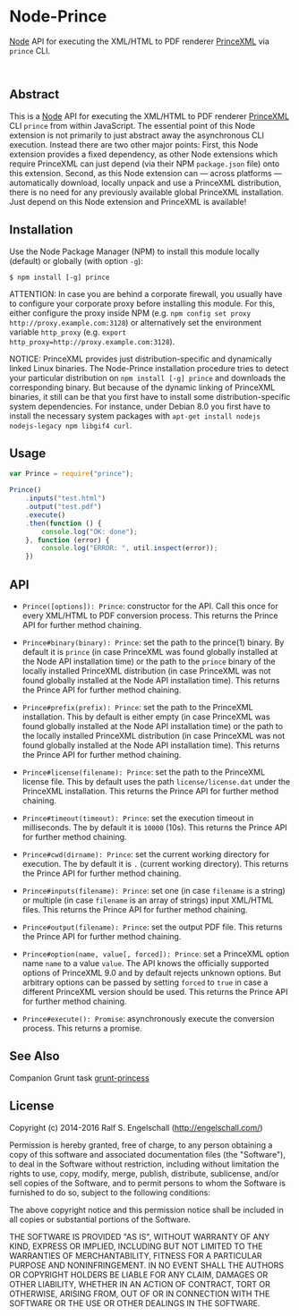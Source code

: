 
Node-Prince
===========

[Node](http://nodejs.org/) API for executing the XML/HTML to PDF renderer
[PrinceXML](http://www.princexml.com/) via `prince` CLI.

<p/>
<img src="https://nodei.co/npm/prince.png?downloads=true&stars=true" alt=""/>

<p/>
<img src="https://david-dm.org/rse/node-prince.png" alt=""/>

Abstract
--------

This is a [Node](http://nodejs.org/) API for executing the
XML/HTML to PDF renderer [PrinceXML](http://www.princexml.com/) CLI `prince` from within
JavaScript. The essential point of this Node extension is not primarily
to just abstract away the asynchronous CLI execution. Instead there
are two other major points: First, this Node extension provides a
fixed dependency, as other Node extensions which require PrinceXML can
just depend (via their NPM `package.json` file) onto this extension.
Second, as this Node extension can &mdash; across platforms &mdash;
automatically download, locally unpack and use a PrinceXML distribution,
there is no need for any previously available global PrinceXML
installation. Just depend on this Node extension and PrinceXML is
available!

Installation
------------

Use the Node Package Manager (NPM) to install this module
locally (default) or globally (with option `-g`):

    $ npm install [-g] prince

ATTENTION: In case you are behind a corporate firewall, you usually
have to configure your corporate proxy before installing this module.
For this, either configure the proxy inside NPM (e.g. `npm config set proxy http://proxy.example.com:3128`)
or alternatively set the environment variable `http_proxy` (e.g. `export http_proxy=http://proxy.example.com:3128`).

NOTICE: PrinceXML provides just distribution-specific and dynamically
linked Linux binaries. The Node-Prince installation procedure tries to
detect your particular distribution on `npm install [-g] prince` and
downloads the corresponding binary. But because of the dynamic linking
of PrinceXML binaries, it still can be that you first have to install
some distribution-specific system dependencies. For instance, under
Debian 8.0 you first have to install the necessary system packages with
`apt-get install nodejs nodejs-legacy npm libgif4 curl`.

Usage
-----

```js
var Prince = require("prince");

Prince()
    .inputs("test.html")
    .output("test.pdf")
    .execute()
    .then(function () {
        console.log("OK: done");
    }, function (error) {
        console.log("ERROR: ", util.inspect(error));
    })
```

API
---

- `Prince([options]): Prince`: constructor for the API. Call this once
  for every XML/HTML to PDF conversion process.
  This returns the Prince API for further method chaining.

- `Prince#binary(binary): Prince`: set the path to the prince(1) binary.
  By default it is `prince` (in case PrinceXML was found globally
  installed at the Node API installation time) or the path to the
  `prince` binary of the locally installed PrinceXML distribution (in
  case PrinceXML was not found globally installed at the Node API
  installation time).
  This returns the Prince API for further method chaining.

- `Prince#prefix(prefix): Prince`: set the path to the PrinceXML
  installation. This by default is either empty
  (in case PrinceXML was found globally
  installed at the Node API installation time) or the path to the
  locally installed PrinceXML distribution (in case PrinceXML was not
  found globally installed at the Node API installation time).
  This returns the Prince API for further method chaining.

- `Prince#license(filename): Prince`: set the path to the PrinceXML
  license file. This by default uses the path `license/license.dat`
  under the PrinceXML installation.
  This returns the Prince API for further method chaining.

- `Prince#timeout(timeout): Prince`: set the execution timeout in milliseconds.
  The by default it is `10000` (10s).
  This returns the Prince API for further method chaining.

- `Prince#cwd(dirname): Prince`: set the current working directory for execution.
  The by default it is `.` (current working directory).
  This returns the Prince API for further method chaining.

- `Prince#inputs(filename): Prince`: set one (in case `filename` is a string)
   or multiple (in case `filename` is an array of strings) input XML/HTML files.
  This returns the Prince API for further method chaining.

- `Prince#output(filename): Prince`: set the output PDF file.
  This returns the Prince API for further method chaining.

- `Prince#option(name, value[, forced]): Prince`: set a PrinceXML option
  name `name` to a value `value`. The API knows the officially supported
  options of PrinceXML 9.0 and by default rejects unknown options.
  But arbitrary options can be passed by setting `forced` to `true`
  in case a different PrinceXML version should be used. This returns
  the Prince API for further method chaining.

- `Prince#execute(): Promise`: asynchronously execute the conversion
  process. This returns a promise.

See Also
--------

Companion Grunt task [grunt-princess](https://github.com/rse/grunt-princess)

License
-------

Copyright (c) 2014-2016 Ralf S. Engelschall (http://engelschall.com/)

Permission is hereby granted, free of charge, to any person obtaining
a copy of this software and associated documentation files (the
"Software"), to deal in the Software without restriction, including
without limitation the rights to use, copy, modify, merge, publish,
distribute, sublicense, and/or sell copies of the Software, and to
permit persons to whom the Software is furnished to do so, subject to
the following conditions:

The above copyright notice and this permission notice shall be included
in all copies or substantial portions of the Software.

THE SOFTWARE IS PROVIDED "AS IS", WITHOUT WARRANTY OF ANY KIND,
EXPRESS OR IMPLIED, INCLUDING BUT NOT LIMITED TO THE WARRANTIES OF
MERCHANTABILITY, FITNESS FOR A PARTICULAR PURPOSE AND NONINFRINGEMENT.
IN NO EVENT SHALL THE AUTHORS OR COPYRIGHT HOLDERS BE LIABLE FOR ANY
CLAIM, DAMAGES OR OTHER LIABILITY, WHETHER IN AN ACTION OF CONTRACT,
TORT OR OTHERWISE, ARISING FROM, OUT OF OR IN CONNECTION WITH THE
SOFTWARE OR THE USE OR OTHER DEALINGS IN THE SOFTWARE.

